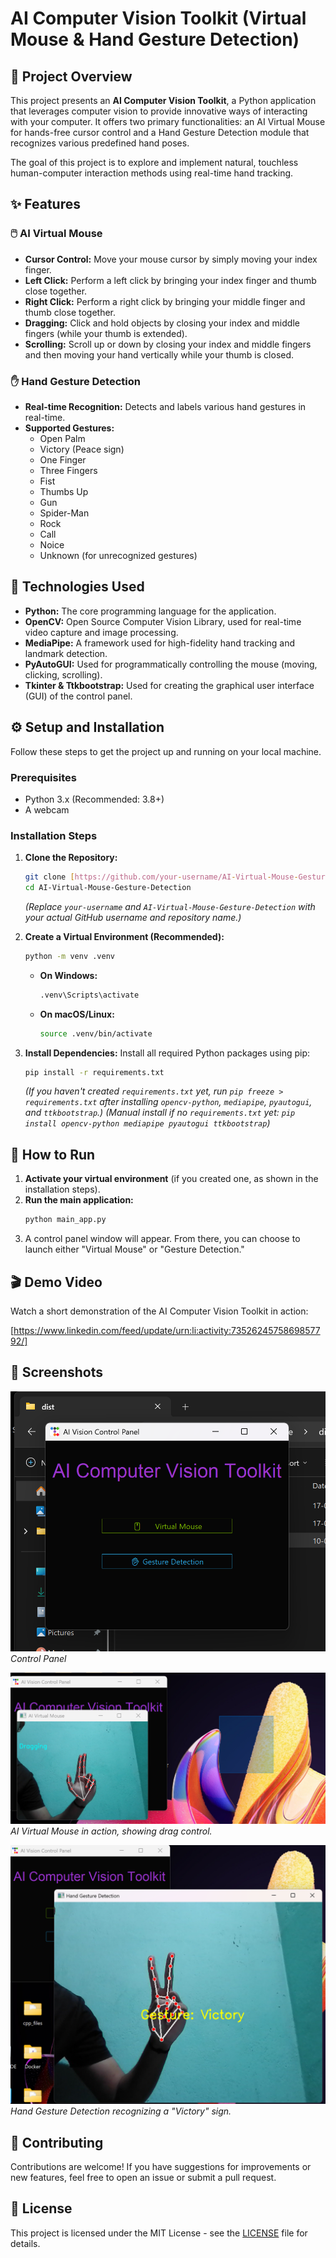 # AI Computer Vision Toolkit (Virtual Mouse & Hand Gesture Detection)

## 🌟 Project Overview

This project presents an **AI Computer Vision Toolkit**, a Python application that leverages computer vision to provide innovative ways of interacting with your computer. It offers two primary functionalities: an AI Virtual Mouse for hands-free cursor control and a Hand Gesture Detection module that recognizes various predefined hand poses.

The goal of this project is to explore and implement natural, touchless human-computer interaction methods using real-time hand tracking.

## ✨ Features

### 🖱️ AI Virtual Mouse
* **Cursor Control:** Move your mouse cursor by simply moving your index finger.
* **Left Click:** Perform a left click by bringing your index finger and thumb close together.
* **Right Click:** Perform a right click by bringing your middle finger and thumb close together.
* **Dragging:** Click and hold objects by closing your index and middle fingers (while your thumb is extended).
* **Scrolling:** Scroll up or down by closing your index and middle fingers and then moving your hand vertically while your thumb is closed.

### ✋ Hand Gesture Detection
* **Real-time Recognition:** Detects and labels various hand gestures in real-time.
* **Supported Gestures:**
    * Open Palm
    * Victory (Peace sign)
    * One Finger
    * Three Fingers
    * Fist
    * Thumbs Up
    * Gun
    * Spider-Man
    * Rock
    * Call
    * Noice
    * Unknown (for unrecognized gestures)

## 🚀 Technologies Used

* **Python:** The core programming language for the application.
* **OpenCV:** Open Source Computer Vision Library, used for real-time video capture and image processing.
* **MediaPipe:** A framework used for high-fidelity hand tracking and landmark detection.
* **PyAutoGUI:** Used for programmatically controlling the mouse (moving, clicking, scrolling).
* **Tkinter & Ttkbootstrap:** Used for creating the graphical user interface (GUI) of the control panel.

## ⚙️ Setup and Installation

Follow these steps to get the project up and running on your local machine.

### Prerequisites

* Python 3.x (Recommended: 3.8+)
* A webcam

### Installation Steps

1.  **Clone the Repository:**
    ```bash
    git clone [https://github.com/your-username/AI-Virtual-Mouse-Gesture-Detection.git](https://github.com/your-username/AI-Virtual-Mouse-Gesture-Detection.git)
    cd AI-Virtual-Mouse-Gesture-Detection
    ```
    *(Replace `your-username` and `AI-Virtual-Mouse-Gesture-Detection` with your actual GitHub username and repository name.)*

2.  **Create a Virtual Environment (Recommended):**
    ```bash
    python -m venv .venv
    ```
    * **On Windows:**
        ```bash
        .venv\Scripts\activate
        ```
    * **On macOS/Linux:**
        ```bash
        source .venv/bin/activate
        ```

3.  **Install Dependencies:**
    Install all required Python packages using pip:
    ```bash
    pip install -r requirements.txt
    ```
    *(If you haven't created `requirements.txt` yet, run `pip freeze > requirements.txt` after installing `opencv-python`, `mediapipe`, `pyautogui`, and `ttkbootstrap`.)*
    *(Manual install if no `requirements.txt` yet: `pip install opencv-python mediapipe pyautogui ttkbootstrap`)*

## 🏃 How to Run

1.  **Activate your virtual environment** (if you created one, as shown in the installation steps).
2.  **Run the main application:**
    ```bash
    python main_app.py
    ```
3.  A control panel window will appear. From there, you can choose to launch either "Virtual Mouse" or "Gesture Detection."

## 🎬 Demo Video

Watch a short demonstration of the AI Computer Vision Toolkit in action:

[https://www.linkedin.com/feed/update/urn:li:activity:7352624575869857792/]


## 📸 Screenshots

![AI Control Panel](https://github.com/satyajit-25/VisionMouse/blob/main/Result/Screenshot%202025-07-10%20174300.png)
*Control Panel*

![Virtual Mouse in Action](https://github.com/satyajit-25/VisionMouse/blob/main/Result/Screenshot%202025-07-10%20174444.png)
*AI Virtual Mouse in action, showing drag control.*

![Gesture Detection](https://github.com/satyajit-25/VisionMouse/blob/main/Result/Screenshot%202025-07-10%20174659.png)
*Hand Gesture Detection recognizing a "Victory" sign.*

## 🤝 Contributing

Contributions are welcome! If you have suggestions for improvements or new features, feel free to open an issue or submit a pull request.

## 📄 License

This project is licensed under the MIT License - see the [LICENSE](LICENSE) file for details.
